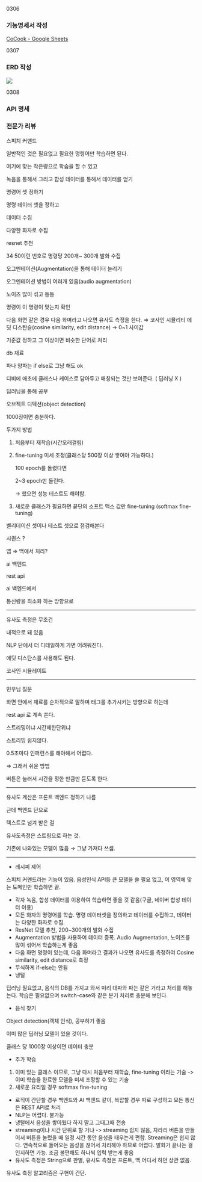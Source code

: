 0306 

### 기능명세서 작성

[CoCook - Google Sheets](https://docs.google.com/spreadsheets/d/1zkbUUTM7u95iIkUOWzOjrRlMH-YVcKjaYatXHJFF1fw/edit#gid=2066790816)



0307

### ERD 작성

![](C:\Users\SSAFY\AppData\Roaming\marktext\images\2023-03-07-16-36-04-CoCook.png)



0308

### API 명세

### 전문가 리뷰

스피치 커맨드

일반적인 것은 필요없고 필요한 명령어만 학습하면 된다.

여기에 맞는 작은량으로 학습을 할 수 있고

녹음을 통해서 그리고 합성 데이터를 통해서 데이터를 얻기

명령어 셋 정하기

명령 데이터 셋을 정하고

데이터 수집

다양한 화자로 수집

resnet 추천

34 50이런 번호로 명령당 200개~ 300개 발화 수집

오그멘테이션(Augmentation)을 통해 데이터 늘리기

오그멘테이션 방법이 여러개 있음(audio augmentation)

노이즈 많이 섞고 등등

명령이 이 명령이 맞는지 확인

다음 화면 같은 경우 다음 화며라고 나오면 유사도 측정을 한다. ⇒ 코사인 시뮬리티 에딧 디스탄슬(cosine similarity, edit distance) → 0~1 사이값

기준값 정하고 그 이상이면 비슷한 단어로 처리

db 재료

파나 양파는 if else로 그냥 해도 ok

디비에 애초에 클래스나 케이스로 담아두고 매칭되는 것만 보여준다. ( 딥러닝 X )

딥러닝을 통해 공부

오브젝트 디텍션(object detection)

1000장이면 충분하다.

두가지 방법

1. 처음부터 재학습(시간오래걸림)

2. fine-tuning 미세 조정(클래스당 500장 이상 쌓여야 가능하다.)
   
   100 epoch를 돌렸다면
   
   2~3 epoch만 돌린다.
   
   → 했으면 성능 테스트도 해야함.

3. 새로운 클래스가 필요하면 끝단의 소프트 맥스 값만 fine-tuning (softmax fine-tuning)

벨리데이션 셋이나 테스트 셋으로 점검해본다

시퀀스 ?

앱 ⇒ 백에서 처리?

ai 백엔드

rest api

ai 백엔드에서

통신량을 최소화 하는 방향으로

---

유사도 측정은 무조건

내적으로 돼 있음

NLP 단에서 더 디테일하게 가면 어려워진다.

에딧 디스탄스를 사용해도 된다.

코사인 시뮬레이트

---

민우님 질문

화면 안에서 재료를 순차적으로 말하며 태그를 추가시키는 방향으로 하는데

rest api 로 계속 쏜다.

스트리밍이냐 시간제한단위냐

스트리밍 쉽지않다.

0.5초마다 인퍼런스를 해야해서 어렵다.

⇒ 그래서 쉬운 방법

버튼은 눌러서 시간을 정한 만큼만 듣도록 한다.

---

유사도 계산은 프론트 백엔드 정하기 나름

근데 백엔드 단으로

텍스트로 넘겨 받은 걸

유사도측정은 스트링으로 하는 것.

기존에 나와있는 모델이 많음 → 그냥 가져다 쓰셈.

---

- 레시피 제어

스피치 커멘드라는 기능이 있음. 음성인식 API등 큰 모델을 쓸 필요 없고, 이 영역에 맞는 도메인만 학습하면 끝.

- 각자 녹음, 합성 데이터를 이용하여 학습하면 좋을 것 같음(구글, 네이버 합성 데이터 이용)
- 모든 화자의 명령어를 학습. 명령 데이터셋을 정의하고 데이터를 수집하고, 데이터는 다양한 화자로 수집.
- ResNet 모델 추천, 200~300개의 발화 수집
- Augmentation 방법을 사용하여 데이터 증폭. Audio Augmentation, 노이즈를 많이 섞어서 학습하는게 좋음
- 다음 화면 명령이 있는데, 다음 화며라고 결과가 나오면 유사도를 측정하여 Cosine similarity, edit distance로 측정
- 무식하게 if-else는 안됨
- 냉털

딥러닝 필요없고, 음식의 DB를 가지고 와서 미리 대파와 파는 같은 거라고 처리를 해놓는다. 학습은 필요없으며 switch-case와 같은 분기 처리로 충분해 보인다.

- 음식 찾기

Object detection(객체 인식), 공부하기 좋음

이미 많은 딥러닝 모델이 있을 것이다.

클래스 당 1000장 이상이면 데이터 충분

- 추가 학습
1. 이미 있는 클래스 이므로, 그냥 다시 처음부터 재학습, fine-tuning 이라는 기술 -> 이미 학습을 완료한 모델을 미세 조정할 수 있는 기술
2. 새로운 요리일 경우 softmax fine-tuning
- 로직이 간단할 경우 백엔드와 AI 백엔드 같이, 복잡할 경우 따로 구성하고 모든 통신은 REST API로 처리
- NLP는 어렵다. 불가능
- 냉털에서 음성을 쌓아뒀다 하지 말고 그때그때 전송
- streaming이냐 시간 단위로 할 거냐 -> streaming 쉽지 않음, 차라리 버튼을 만들어서 버튼을 눌렀을 때 일정 시간 동안 음성을 태우는게 편함. Streaming은 쉽지 않다. 연속적으로 들어오는 음성을 끊어서 처리해야 하므로 어렵다. 발화가 끝나는 걸 인지하면 가능. 조금 불편해도 하나씩 입력 받는게 좋음
- 유사도 측정은 String으로 판별, 유사도 측정은 프론트, 백 어디서 하던 상관 없음.

유사도 측정 알고리즘은 구현이 간단.
